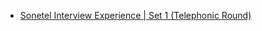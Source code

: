  - [Sonetel Interview Experience | Set 1 (Telephonic Round)](https://www.geeksforgeeks.org/sonetel-interview-experience-set-1-telephonic-round/)